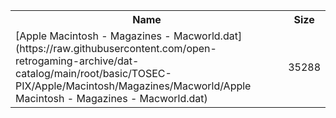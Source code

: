 <table>
<tr><th>Name</th><th>Size</th></tr>
<tr><td>[Apple Macintosh - Magazines - Macworld.dat](https://raw.githubusercontent.com/open-retrogaming-archive/dat-catalog/main/root/basic/TOSEC-PIX/Apple/Macintosh/Magazines/Macworld/Apple Macintosh - Magazines - Macworld.dat)</td><td>35288</td></tr>
</table>
